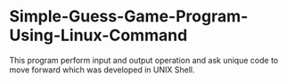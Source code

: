 # Simple-Guess-Game-Program-Using-Linux-Command
This program perform input and output operation and ask unique code to move forward which was developed in UNIX Shell.
